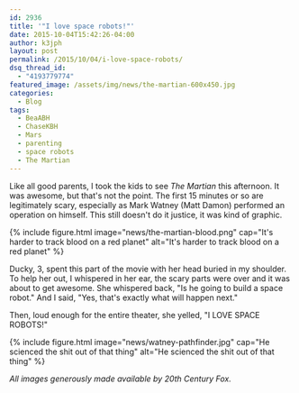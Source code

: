 ```yaml
---
id: 2936
title: '"I love space robots!"'
date: 2015-10-04T15:42:26-04:00
author: k3jph
layout: post
permalink: /2015/10/04/i-love-space-robots/
dsq_thread_id:
  - "4193779774"
featured_image: /assets/img/news/the-martian-600x450.jpg
categories:
  - Blog
tags:
  - BeaABH
  - ChaseKBH
  - Mars
  - parenting
  - space robots
  - The Martian
---
```

Like all good parents, I took the kids to see _The Martian_ this afternoon.  It was awesome, but that's not the point.  The first 15 minutes or so are legitimately scary, especially as Mark Watney (Matt Damon) performed an operation on himself.  This still doesn't do it justice, it was kind of graphic.

{% include figure.html image="news/the-martian-blood.png" cap="It's harder to track blood on a red planet" alt="It's harder to track blood on a red planet" %}

Ducky, 3, spent this part of the movie with her head buried in my shoulder.  To help her out, I whispered in her ear, the scary parts were over and it was about to get awesome.  She whispered back, "Is he going to build a space robot."  And I said, "Yes, that's exactly what will happen next."

Then, loud enough for the entire theater, she yelled, "I LOVE SPACE ROBOTS!"

{% include figure.html image="news/watney-pathfinder.jpg" cap="He scienced the shit out of that thing" alt="He scienced the shit out of that thing" %}

_All images generously made available by 20th Century Fox._
